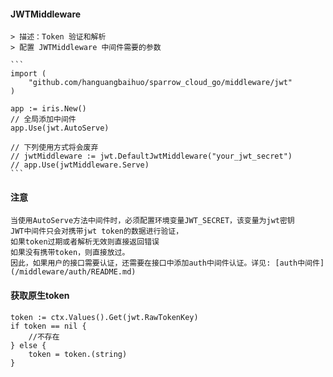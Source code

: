 #### JWTMiddleware ####

    > 描述：Token 验证和解析
    > 配置 JWTMiddleware 中间件需要的参数

    ```
    import (
        "github.com/hanguangbaihuo/sparrow_cloud_go/middleware/jwt"
    )

    app := iris.New()
    // 全局添加中间件
    app.Use(jwt.AutoServe)

    // 下列使用方式将会废弃
    // jwtMiddleware := jwt.DefaultJwtMiddleware("your_jwt_secret")
    // app.Use(jwtMiddleware.Serve)
    ```

#### 注意

    当使用AutoServe方法中间件时，必须配置环境变量JWT_SECRET，该变量为jwt密钥
    JWT中间件只会对携带jwt token的数据进行验证，
    如果token过期或者解析无效则直接返回错误
    如果没有携带token，则直接放过。
    因此，如果用户的接口需要认证，还需要在接口中添加auth中间件认证。详见: [auth中间件](/middleware/auth/README.md)

#### 获取原生token

    token := ctx.Values().Get(jwt.RawTokenKey)
    if token == nil {
        //不存在
    } else {
        token = token.(string)
    }